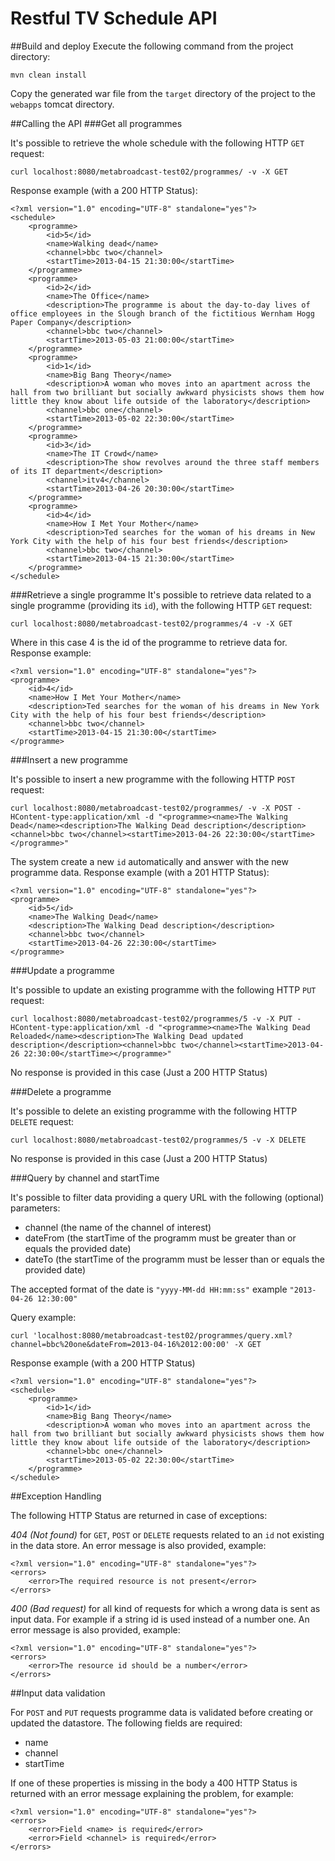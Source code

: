Restful TV Schedule API
=======================

##Build and deploy
Execute the following command from the project directory:

    mvn clean install

Copy the generated war file from the `target` directory of the project to the `webapps` tomcat directory.

##Calling the API
###Get all programmes

It's possible to retrieve the whole schedule with the following HTTP `GET` request:

    curl localhost:8080/metabroadcast-test02/programmes/ -v -X GET

Response example (with a 200 HTTP Status):

    <?xml version="1.0" encoding="UTF-8" standalone="yes"?>
    <schedule>
        <programme>
            <id>5</id>
            <name>Walking dead</name>
            <channel>bbc two</channel>
            <startTime>2013-04-15 21:30:00</startTime>
        </programme>
        <programme>
            <id>2</id>
            <name>The Office</name>
            <description>The programme is about the day-to-day lives of office employees in the Slough branch of the fictitious Wernham Hogg Paper Company</description>
            <channel>bbc two</channel>
            <startTime>2013-05-03 21:00:00</startTime>
        </programme>
        <programme>
            <id>1</id>
            <name>Big Bang Theory</name>
            <description>A woman who moves into an apartment across the hall from two brilliant but socially awkward physicists shows them how little they know about life outside of the laboratory</description>
            <channel>bbc one</channel>
            <startTime>2013-05-02 22:30:00</startTime>
        </programme>
        <programme>
            <id>3</id>
            <name>The IT Crowd</name>
            <description>The show revolves around the three staff members of its IT department</description>
            <channel>itv4</channel>
            <startTime>2013-04-26 20:30:00</startTime>
        </programme>
        <programme>
            <id>4</id>
            <name>How I Met Your Mother</name>
            <description>Ted searches for the woman of his dreams in New York City with the help of his four best friends</description>
            <channel>bbc two</channel>
            <startTime>2013-04-15 21:30:00</startTime>
        </programme>
    </schedule>

###Retrieve a single programme
It's possible to retrieve data related to a single programme (providing its `id`), with the following HTTP `GET` request:

    curl localhost:8080/metabroadcast-test02/programmes/4 -v -X GET

Where in this case 4 is the id of the programme to retrieve data for.
Response example:

    <?xml version="1.0" encoding="UTF-8" standalone="yes"?>
    <programme>
        <id>4</id>
        <name>How I Met Your Mother</name>
        <description>Ted searches for the woman of his dreams in New York City with the help of his four best friends</description>
        <channel>bbc two</channel>
        <startTime>2013-04-15 21:30:00</startTime>
    </programme>

###Insert a new programme

It's possible to insert a new programme with the following HTTP `POST` request:

    curl localhost:8080/metabroadcast-test02/programmes/ -v -X POST -HContent-type:application/xml -d "<programme><name>The Walking Dead</name><description>The Walking Dead description</description><channel>bbc two</channel><startTime>2013-04-26 22:30:00</startTime></programme>"

The system create a new `id` automatically and answer with the new programme data.
Response example (with a 201 HTTP Status):

    <?xml version="1.0" encoding="UTF-8" standalone="yes"?>
    <programme>
        <id>5</id>
        <name>The Walking Dead</name>
        <description>The Walking Dead description</description>
        <channel>bbc two</channel>
        <startTime>2013-04-26 22:30:00</startTime>
    </programme>

###Update a programme

It's possible to update an existing programme with the following HTTP `PUT` request:

    curl localhost:8080/metabroadcast-test02/programmes/5 -v -X PUT -HContent-type:application/xml -d "<programme><name>The Walking Dead Reloaded</name><description>The Walking Dead updated description</description><channel>bbc two</channel><startTime>2013-04-26 22:30:00</startTime></programme>"

No response is provided in this case (Just a 200 HTTP Status)

###Delete a programme

It's possible to delete an existing programme with the following HTTP `DELETE` request:

    curl localhost:8080/metabroadcast-test02/programmes/5 -v -X DELETE

No response is provided in this case (Just a 200 HTTP Status)

###Query by channel and startTime

It's possible to filter data providing a query URL with the following (optional) parameters:

* channel (the name of the channel of interest)
* dateFrom (the startTime of the programm must be greater than or equals the provided date)
* dateTo (the startTime of the programm must be lesser than or equals the provided date)

The accepted format of the date is `"yyyy-MM-dd HH:mm:ss"` example `"2013-04-26 12:30:00"`

Query example:

    curl 'localhost:8080/metabroadcast-test02/programmes/query.xml?channel=bbc%20one&dateFrom=2013-04-16%2012:00:00' -X GET

Response example (with a 200 HTTP Status)

    <?xml version="1.0" encoding="UTF-8" standalone="yes"?>
    <schedule>
        <programme>
            <id>1</id>
            <name>Big Bang Theory</name>
            <description>A woman who moves into an apartment across the hall from two brilliant but socially awkward physicists shows them how little they know about life outside of the laboratory</description>
            <channel>bbc one</channel>
            <startTime>2013-05-02 22:30:00</startTime>
        </programme>
    </schedule>

##Exception Handling

The following HTTP Status are returned in case of exceptions:

*404 (Not found)* for `GET`, `POST` or `DELETE` requests related to an `id` not existing in the data store.
An error message is also provided, example:

    <?xml version="1.0" encoding="UTF-8" standalone="yes"?>
    <errors>
        <error>The required resource is not present</error>
    </errors>

*400 (Bad request)* for all kind of requests for which a wrong data is sent as input data. For example if a string id is used instead of a number one.
An error message is also provided, example:

    <?xml version="1.0" encoding="UTF-8" standalone="yes"?>
    <errors>
        <error>The resource id should be a number</error>
    </errors>

##Input data validation

For `POST` and `PUT` requests programme data is validated before creating or updated the datastore. The following fields are required:

* name
* channel
* startTime

If one of these properties is missing in the body a 400 HTTP Status is returned with an error message explaining the problem, for example:

    <?xml version="1.0" encoding="UTF-8" standalone="yes"?>
    <errors>
        <error>Field <name> is required</error>
        <error>Field <channel> is required</error>
    </errors>